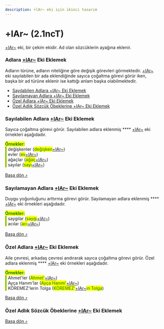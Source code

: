```yaml
---
description: +lAr~ eki için ikinci tasarım
---
```


# +lAr\~ (2.1ncT)

[+lAr\~](../../../../cekim-ekleri/adlik-cekim-ekleri/+lar.md) eki, bir çekim ekidir. Ad olan sözcüklerin ayağına eklenir.

### Adlara [+lAr\~](../../../../cekim-ekleri/adlik-cekim-ekleri/+lar.md) Eki Eklemek

Adların türüne, adların niteliğine göre değişik görevleri görmektedir. [+lAr\~](../../../../cekim-ekleri/adlik-cekim-ekleri/+lar.md) eki sayılabilen bir ada eklendiğinde sayıca çoğaltma görevi görür iken, başka bir ad türüne eklenir ise kattığı anlam başka olabilmektedir.&#x20;

* [Sayılabilen Adlara +lAr\~ Eki Eklemek](+lar-2.1nct.md#sayilabilen-adlara-+lar-eki-eklemek)
* [Sayılamayan Adlara +lAr\~ Eki Eklemek](+lar-2.1nct.md#sayilamayan-adlara-+lar-eki-eklemek)
* [Özel Adlara +lAr\~ Eki Eklemek](+lar-2.1nct.md#oezel-adlara-+lar-eki-eklemek)
* [Özel Adlık Sözcük Öbeklerine +lAr\~ Eki Eklemek](+lar-2.1nct.md#oezel-adlik-soezcuek-oebeklerine-+lar-eki-eklemek)

### Sayılabilen Adlara [+lAr\~](../../../../cekim-ekleri/adlik-cekim-ekleri/+lar.md) Eki Eklemek

Sayıca çoğaltma görevi görür. Sayılabilen adlara eklenmiş **** [+lAr\~](../../../../cekim-ekleri/adlik-cekim-ekleri/+lar.md) eki örnekleri aşağıdadır.

<mark style="color:green;">**Örnekler:**</mark> \
&#x20;<mark style="color:green;">**|**</mark> değişkenler (<mark style="color:green;">değişken</mark>[+lAr\~](../../../../cekim-ekleri/adlik-cekim-ekleri/+lar.md))\
&#x20;<mark style="color:green;">**|**</mark> evler (<mark style="color:green;">ev</mark>[+lAr\~](../../../../cekim-ekleri/adlik-cekim-ekleri/+lar.md))\
&#x20;<mark style="color:green;">**|**</mark> ağaçlar (<mark style="color:green;">ağaç</mark>[+lAr\~](../../../../cekim-ekleri/adlik-cekim-ekleri/+lar.md))\
&#x20;<mark style="color:green;">**|**</mark> sayılar (<mark style="color:green;">sayı</mark>[+lAr\~](../../../../cekim-ekleri/adlik-cekim-ekleri/+lar.md))\
\
[Başa dön ⤴](./#adlara-+lar-eki-eklemek)

### Sayılamayan Adlara [+lAr\~](../../../../cekim-ekleri/adlik-cekim-ekleri/+lar.md) Eki Eklemek

Duygu yoğunluğunu arttırma görevi görür. Sayılamayan adlara eklenmiş **** [+lAr\~](../../../../cekim-ekleri/adlik-cekim-ekleri/+lar.md) eki örnekleri aşağıdadır.

<mark style="color:green;">**Örnekler:**</mark> \
&#x20;<mark style="color:green;">**|**</mark> saygılar (<mark style="color:green;">saygı</mark>[+lAr\~](../../../../cekim-ekleri/adlik-cekim-ekleri/+lar.md))\
&#x20;<mark style="color:green;">**|**</mark> acılar (<mark style="color:green;">acı</mark>[+lAr\~](../../../../cekim-ekleri/adlik-cekim-ekleri/+lar.md))\
\
[Başa dön ⤴](+lar-2.1nct.md#adlara-+lar-eki-eklemek)

### Özel Adlara [+lAr\~](../../../../cekim-ekleri/adlik-cekim-ekleri/+lar.md) Eki Eklemek

Aile çevresi, arkadaş çevresi andırarak sayıca çoğaltma görevi görür. Özel adlara eklenmiş **** [+lAr\~](../../../../cekim-ekleri/adlik-cekim-ekleri/+lar.md) eki örnekleri aşağıdadır.

<mark style="color:green;">**Örnekler:**</mark> \
&#x20;<mark style="color:green;">**|**</mark> Ahmet'ler (<mark style="color:green;">Ahmet'</mark>[+lAr\~](../../../../cekim-ekleri/adlik-cekim-ekleri/+lar.md))\
&#x20;<mark style="color:green;">**|**</mark> Ayça Hanım'lar (<mark style="color:green;">Ayça Hanım'</mark>[+lAr\~](../../../../cekim-ekleri/adlik-cekim-ekleri/+lar.md))\
&#x20;<mark style="color:green;">**|**</mark> KÖREMEZ'lerin Tolga (<mark style="color:green;">KÖREMEZ'</mark>[+lAr\~](../../../../cekim-ekleri/adlik-cekim-ekleri/+lar.md)<mark style="color:green;">in Tolga</mark>)

[Başa dön ⤴](+lar-2.1nct.md#adlara-+lar-eki-eklemek)

### Özel Adlık Sözcük Öbeklerine [+lAr\~](../../../../cekim-ekleri/adlik-cekim-ekleri/+lar.md) Eki Eklemek



[Başa dön ⤴](+lar-2.1nct.md#adlara-+lar-eki-eklemek)

